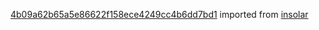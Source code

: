 [4b09a62b65a5e86622f158ece4249cc4b6dd7bd1](https://github.com/insolar/insolar/commit/4b09a62b65a5e86622f158ece4249cc4b6dd7bd1) imported from [insolar](https://github.com/insolar/insolar)
